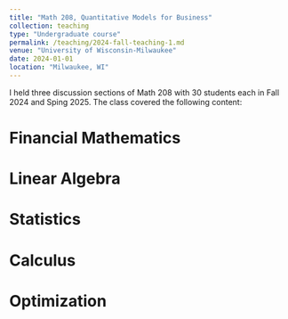 ```yaml
---
title: "Math 208, Quantitative Models for Business"
collection: teaching
type: "Undergraduate course"
permalink: /teaching/2024-fall-teaching-1.md
venue: "University of Wisconsin-Milwaukee"
date: 2024-01-01
location: "Milwaukee, WI"
---
```


I held three discussion sections of Math 208 with 30 students each in Fall 2024 and Sping 2025. The class covered the following content:

Financial Mathematics
======

Linear Algebra
======

Statistics
======

Calculus
======

Optimization
======

